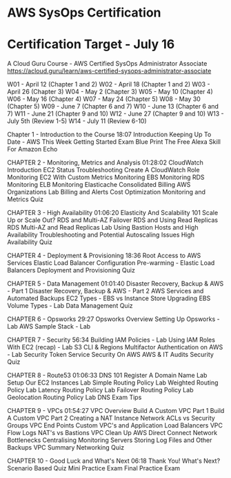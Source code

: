 # AWS SysOps Certification

# Certification Target - July 16

A Cloud Guru Course - AWS Certified SysOps Administrator Associate
  https://acloud.guru/learn/aws-certified-sysops-administrator-associate

W01 - April 12 (Chapter 1 and 2)
W02 - April 18 (Chapter 1 and 2)
W03 - April 26 (Chapter 3)
W04 - May 2 (Chapter 3)
W05 - May 10 (Chapter 4)
W06 - May 16 (Chapter 4)
W07 - May 24 (Chapter 5)
W08 - May 30 (Chapter 5)
W09 - June 7 (Chapter 6 and 7)
W10 - June 13 (Chapter 6 and 7)
W11 - June 21 (Chapter 9 and 10)
W12 - June 27 (Chapter 9 and 10)
W13 - July 5th (Review 1-5)
W14 - July 11 (Review 6-10)

Chapter 1 - Introduction to the Course 18:07
    Introduction
    Keeping Up To Date - AWS This Week
    Getting Started
    Exam Blue Print
    The Free Alexa Skill For Amazon Echo

CHAPTER 2 - Monitoring, Metrics and Analysis 01:28:02
    CloudWatch Introduction
    EC2 Status Troubleshooting
    Create A CloudWatch Role
    Monitoring EC2 With Custom Metrics
    Monitoring EBS
    Monitoring RDS
    Monitoring ELB
    Monitoring Elasticache
    Consolidated Billing
    AWS Organizations Lab
    Billing and Alerts
    Cost Optimization
    Monitoring and Metrics Quiz

CHAPTER 3 - High Availability 01:06:20
    Elasticity And Scalability 101
    Scale Up or Scale Out?
    RDS and Multi-AZ Failover
    RDS and Using Read Replicas
    RDS Multi-AZ and Read Replicas Lab
    Using Bastion Hosts and High Availability
    Troubleshooting and Potential Autoscaling Issues
    High Availability Quiz

CHAPTER 4 - Deployment & Provisioning 18:36
    Root Access to AWS Services
    Elastic Load Balancer Configuration
    Pre-warming - Elastic Load Balancers
    Deployment and Provisioning Quiz

CHAPTER 5 - Data Management 01:01:40
    Disaster Recovery, Backup & AWS - Part 1
    Disaster Recovery, Backup & AWS - Part 2
    AWS Services and Automated Backups
    EC2 Types - EBS vs Instance Store
    Upgrading EBS Volume Types - Lab
    Data Management Quiz

CHAPTER 6 - Opsworks 29:27
    Opsworks Overview
    Setting Up Opsworks - Lab
    AWS Sample Stack - Lab

CHAPTER 7 - Security 56:34
    Building IAM Policies - Lab
    Using IAM Roles With EC2 (recap) - Lab
    S3 CLI & Regions
    Multifactor Authentication on AWS - Lab
    Security Token Service
    Security On AWS
    AWS & IT Audits
    Security Quiz

CHAPTER 8 - Route53 01:06:33
    DNS 101
    Register A Domain Name Lab
    Setup Our EC2 Instances Lab
    Simple Routing Policy Lab
    Weighted Routing Policy Lab
    Latency Routing Policy Lab
    Failover Routing Policy Lab
    Geolocation Routing Policy Lab
    DNS Exam Tips

CHAPTER 9 - VPCs 01:54:27
    VPC Overview
    Build A Custom VPC Part 1
    Build A Custom VPC Part 2
    Creating a NAT Instance
    Network ACLs vs Security Groups
    VPC End Points
    Custom VPC's and Application Load Balancers
    VPC Flow Logs
    NAT's vs Bastions
    VPC Clean Up
    AWS Direct Connect
    Network Bottlenecks
    Centralising Monitoring Servers
    Storing Log Files and Other Backups
    VPC Summary
    Networking Quiz

CHAPTER 10 - Good Luck and What's Next 06:18
    Thank You! What's Next?
    Scenario Based Quiz
    Mini Practice Exam
    Final Practice Exam

